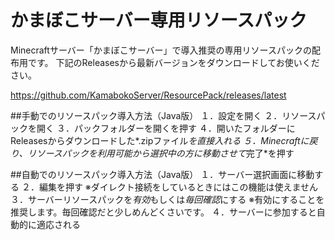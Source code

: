 # かまぼこサーバー専用リソースパック

Minecraftサーバー「かまぼこサーバー」で導入推奨の専用リソースパックの配布用です。
下記のReleasesから最新バージョンをダウンロードしてお使いください。

https://github.com/KamabokoServer/ResourcePack/releases/latest


##手動でのリソースパック導入方法（Java版）
１．設定を開く
２．リソースパックを開く
３．パックフォルダーを開くを押す
４．開いたフォルダーにReleasesからダウンロードした*.zipファイル*を直接入れる
５．Minecraftに戻り、リソースパックを利用可能から選択中の方に移動させて*完了*を押す

##自動でのリソースパック導入方法（Java版）
１．サーバー選択画面に移動する
２．編集を押す
※ダイレクト接続をしているときにはこの機能は使えません
３．サーバーリソースパックを*有効*もしくは*毎回確認*にする
※有効にすることを推奨します。毎回確認だと少しめんどくさいです。
４．サーバーに参加すると自動的に適応される
